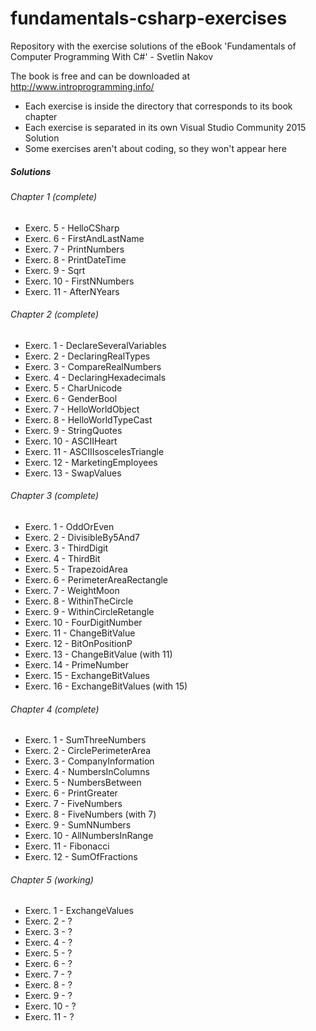 # fundamentals-csharp-exercises
Repository with the exercise solutions of the eBook 'Fundamentals of Computer Programming With C#' - Svetlin Nakov

The book is free and can be downloaded at http://www.introprogramming.info/


* Each exercise is inside the directory that corresponds to its book chapter
* Each exercise is separated in its own Visual Studio Community 2015 Solution
* Some exercises aren't about coding, so they won't appear here


##### Solutions

###### Chapter 1 (complete)
* Exerc. 5 - HelloCSharp
* Exerc. 6 - FirstAndLastName
* Exerc. 7 - PrintNumbers
* Exerc. 8 - PrintDateTime
* Exerc. 9 - Sqrt
* Exerc. 10 - FirstNNumbers
* Exerc. 11 - AfterNYears

###### Chapter 2 (complete)
* Exerc. 1 - DeclareSeveralVariables
* Exerc. 2 - DeclaringRealTypes
* Exerc. 3 - CompareRealNumbers
* Exerc. 4 - DeclaringHexadecimals
* Exerc. 5 - CharUnicode
* Exerc. 6 - GenderBool
* Exerc. 7 - HelloWorldObject
* Exerc. 8 - HelloWorldTypeCast
* Exerc. 9 - StringQuotes
* Exerc. 10 - ASCIIHeart
* Exerc. 11 - ASCIIIsoscelesTriangle
* Exerc. 12 - MarketingEmployees
* Exerc. 13 - SwapValues

###### Chapter 3 (complete)
* Exerc. 1 - OddOrEven
* Exerc. 2 - DivisibleBy5And7
* Exerc. 3 - ThirdDigit
* Exerc. 4 - ThirdBit
* Exerc. 5 - TrapezoidArea
* Exerc. 6 - PerimeterAreaRectangle
* Exerc. 7 - WeightMoon
* Exerc. 8 - WithinTheCircle
* Exerc. 9 - WithinCircleRetangle
* Exerc. 10 - FourDigitNumber
* Exerc. 11 - ChangeBitValue
* Exerc. 12 - BitOnPositionP
* Exerc. 13 - ChangeBitValue (with 11) 
* Exerc. 14 - PrimeNumber
* Exerc. 15 - ExchangeBitValues 
* Exerc. 16 - ExchangeBitValues (with 15)

###### Chapter 4 (complete)
* Exerc. 1 - SumThreeNumbers
* Exerc. 2 - CirclePerimeterArea
* Exerc. 3 - CompanyInformation
* Exerc. 4 - NumbersInColumns
* Exerc. 5 - NumbersBetween
* Exerc. 6 - PrintGreater
* Exerc. 7 - FiveNumbers
* Exerc. 8 - FiveNumbers (with 7)
* Exerc. 9 - SumNNumbers
* Exerc. 10 - AllNumbersInRange
* Exerc. 11 - Fibonacci
* Exerc. 12 - SumOfFractions

###### Chapter 5 (working)
* Exerc. 1 - ExchangeValues
* Exerc. 2 - ?
* Exerc. 3 - ?
* Exerc. 4 - ?
* Exerc. 5 - ?
* Exerc. 6 - ?
* Exerc. 7 - ?
* Exerc. 8 - ?
* Exerc. 9 - ?
* Exerc. 10 - ?
* Exerc. 11 - ?